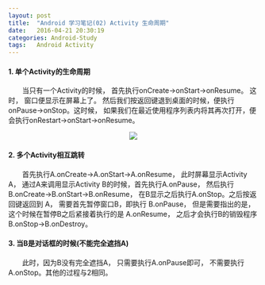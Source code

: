 ```yaml
---
layout: post
title:  "Android 学习笔记(02) Activity 生命周期"
date:   2016-04-21 20:30:19
categories: Android-Study
tags:	Android Activity
---
```


#### **1. 单个Activity的生命周期**
　　当只有一个Activity的时候， 首先执行onCreate->onStart->onResume。 这时， 窗口便显示在屏幕上了。 然后我们按返回键退到桌面的时候，便执行onPause->onStop。这时候， 如果我们在最近使用程序列表内将其再次打开，便会执行onRestart->onStart->onResume。 

<div style="text-align: center">
<img src="{{ site.url }}/images/2016042201.png"/>
</div>


#### 2. **多个Activity相互跳转**
　　首先执行A.onCreate->A.onStart->A.onResume， 此时屏幕显示Activity A， 通过A来调用显示Activity B的时候，首先执行A.onPause， 然后执行B.onCreate->B.onStart->B.onResume， 在B显示之后执行A.onStop。之后按返回键返回到 A， 需要首先暂停窗口B，即执行 B.onPause， 但是需要指出的是， 这个时候在暂停B之后紧接着执行的是 A.onResume， 之后才会执行B的销毁程序 B.onStop->B.onDestroy。

#### 3. **当B是对话框的时候(不能完全遮挡A)**
　　此时，因为B没有完全遮挡A， 只需要执行A.onPause即可， 不需要执行 A.onStop。其他的过程与2相同。
